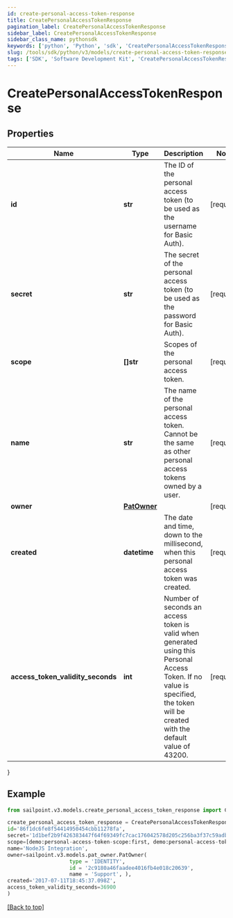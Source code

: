 ```yaml
---
id: create-personal-access-token-response
title: CreatePersonalAccessTokenResponse
pagination_label: CreatePersonalAccessTokenResponse
sidebar_label: CreatePersonalAccessTokenResponse
sidebar_class_name: pythonsdk
keywords: ['python', 'Python', 'sdk', 'CreatePersonalAccessTokenResponse', 'CreatePersonalAccessTokenResponse'] 
slug: /tools/sdk/python/v3/models/create-personal-access-token-response
tags: ['SDK', 'Software Development Kit', 'CreatePersonalAccessTokenResponse', 'CreatePersonalAccessTokenResponse']
---
```


# CreatePersonalAccessTokenResponse


## Properties

Name | Type | Description | Notes
------------ | ------------- | ------------- | -------------
**id** | **str** | The ID of the personal access token (to be used as the username for Basic Auth). | [required]
**secret** | **str** | The secret of the personal access token (to be used as the password for Basic Auth). | [required]
**scope** | **[]str** | Scopes of the personal  access token. | [required]
**name** | **str** | The name of the personal access token. Cannot be the same as other personal access tokens owned by a user. | [required]
**owner** | [**PatOwner**](pat-owner) |  | [required]
**created** | **datetime** | The date and time, down to the millisecond, when this personal access token was created. | [required]
**access_token_validity_seconds** | **int** | Number of seconds an access token is valid when generated using this Personal Access Token. If no value is specified, the token will be created with the default value of 43200. | [required]
}

## Example

```python
from sailpoint.v3.models.create_personal_access_token_response import CreatePersonalAccessTokenResponse

create_personal_access_token_response = CreatePersonalAccessTokenResponse(
id='86f1dc6fe8f54414950454cbb11278fa',
secret='1d1bef2b9f426383447f64f69349fc7cac176042578d205c256ba3f37c59adb9',
scope=[demo:personal-access-token-scope:first, demo:personal-access-token-scope:second],
name='NodeJS Integration',
owner=sailpoint.v3.models.pat_owner.PatOwner(
                    type = 'IDENTITY', 
                    id = '2c9180a46faadee4016fb4e018c20639', 
                    name = 'Support', ),
created='2017-07-11T18:45:37.098Z',
access_token_validity_seconds=36900
)

```
[[Back to top]](#) 

